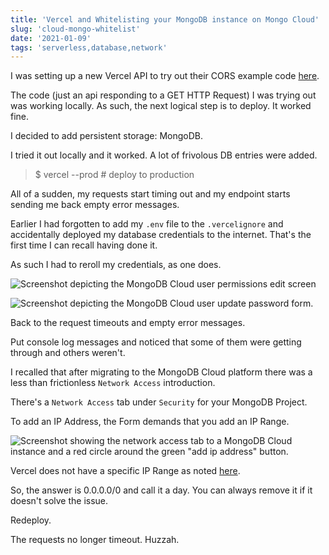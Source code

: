 ```yaml
---
title: 'Vercel and Whitelisting your MongoDB instance on Mongo Cloud'
slug: 'cloud-mongo-whitelist'
date: '2021-01-09'
tags: 'serverless,database,network'
---
```


I was setting up a new Vercel API to try out their CORS example code [here](https://vercel.com/knowledge/how-to-enable-cors).

The code (just an api responding to a GET HTTP Request) I was trying out was working locally.  As such, the next logical step is to deploy.  It worked fine.

I decided to add persistent storage: MongoDB.

I tried it out locally and it worked.  A lot of frivolous DB entries were added.

> $ vercel --prod  # deploy to production

All of a sudden, my requests start timing out and my endpoint starts sending me back empty error messages.

Earlier I had forgotten to add my `.env` file to the `.vercelignore` and accidentally deployed my database credentials to the internet.  That's the first time I can recall having done it.  

As such I had to reroll my credentials, as one does.

![Screenshot depicting the MongoDB Cloud user permissions edit screen](/images/mongo-db-edit.png)

![Screenshot depicting the MongoDB Cloud user update password form.](/images/mongo-db-update-pw.png)


Back to the request timeouts and empty error messages.

Put console log messages and noticed that some of them were getting through and others weren't.

I recalled that after migrating to the MongoDB Cloud platform there was a less than frictionless `Network Access` introduction.  

There's a `Network Access` tab under `Security` for your MongoDB Project.

To add an IP Address, the Form demands that you add an IP Range.  

![Screenshot showing the network access tab to a MongoDB Cloud instance and a red circle around the green "add ip address" button. ](/images/mongo-db-add-ip.png)

Vercel does not have a specific IP Range as noted [here](https://vercel.com/knowledge/how-to-allowlist-deployment-ip-address).

So, the answer is 0.0.0.0/0 and call it a day.  You can always remove it if it doesn't solve the issue.

Redeploy.

The requests no longer timeout.  Huzzah.